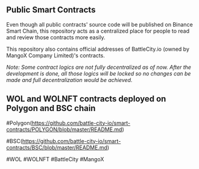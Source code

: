 <h2> Public Smart Contracts </h2>

Even though all public contracts' source code will be published on Binance Smart Chain, this repository acts as a centralized place for people to read and review those contracts more easily.

This repository also contains official addresses of BattleCity.io (owned by MangoX Company Limited)'s contracts.

<i> Note: Some contract logics are not fully decentralized as of now. After the development is done, all those logics will be locked so no changes can be made and full decentralization would be achieved. </i>

<h2>WOL and WOLNFT contracts deployed on Polygon and BSC chain </h2>

#Polygon(https://github.com/battle-city-io/smart-contracts/POLYGON/blob/master/README.md)

#BSC(https://github.com/battle-city-io/smart-contracts/BSC/blob/master/README.md)


#WOL #WOLNFT #BattleCity #MangoX
